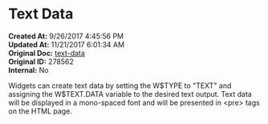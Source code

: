 # Text Data

<PageHeader />

**Created At:** 9/26/2017 4:45:56 PM  
**Updated At:** 11/21/2017 6:01:34 AM  
**Original Doc:** [text-data](https://docs.zumasys.com/36577-mv-dashboard/text-data)  
**Original ID:** 278562  
**Internal:** No  


Widgets can create text data by setting the W$TYPE to "TEXT" and assigning the W$TEXT.DATA variable to the desired text output. Text data will be displayed in a mono-spaced font and will be presented in &lt;pre&gt; tags on the HTML page.
